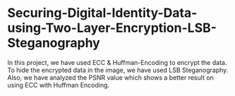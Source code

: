 # Securing-Digital-Identity-Data-using-Two-Layer-Encryption-LSB-Steganography

In this project, we have used ECC & Huffman-Encoding to encrypt the data. To hide the encrypted data in the image, we have used LSB Steganography. Also, we have analyzed the PSNR value which shows a better result on using ECC with Huffman Encoding. 
